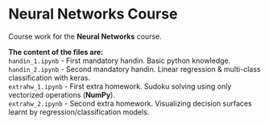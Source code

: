 # Neural Networks Course

Course work for the **Neural Networks** course.

**The content of the files are:**<br>
```handin_1.ipynb``` - First mandatory handin. Basic python knowledge.<br>
```handin_2.ipynb``` - Second mandatory handin. Linear regression & multi-class classification with keras.<br>
```extrahw_1.ipynb``` - First extra homework. Sudoku solving using only vectorized operations (**NumPy**).<br>
```extrahw_2.ipynb``` - Second extra homework. Visualizing decision surfaces learnt by regression/classification models.